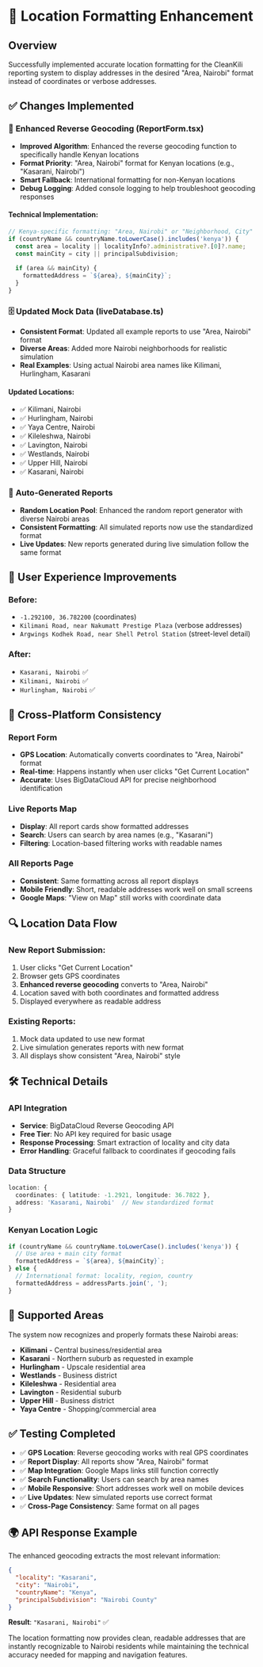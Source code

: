 # 📍 Location Formatting Enhancement

## Overview
Successfully implemented accurate location formatting for the CleanKili reporting system to display addresses in the desired "Area, Nairobi" format instead of coordinates or verbose addresses.

## ✅ Changes Implemented

### 🎯 **Enhanced Reverse Geocoding (ReportForm.tsx)**
- **Improved Algorithm**: Enhanced the reverse geocoding function to specifically handle Kenyan locations
- **Format Priority**: "Area, Nairobi" format for Kenyan locations (e.g., "Kasarani, Nairobi")
- **Smart Fallback**: International formatting for non-Kenyan locations
- **Debug Logging**: Added console logging to help troubleshoot geocoding responses

#### Technical Implementation:
```typescript
// Kenya-specific formatting: "Area, Nairobi" or "Neighborhood, City"
if (countryName && countryName.toLowerCase().includes('kenya')) {
  const area = locality || localityInfo?.administrative?.[0]?.name;
  const mainCity = city || principalSubdivision;
  
  if (area && mainCity) {
    formattedAddress = `${area}, ${mainCity}`;
  }
}
```

### 🗄️ **Updated Mock Data (liveDatabase.ts)**
- **Consistent Format**: Updated all example reports to use "Area, Nairobi" format
- **Diverse Areas**: Added more Nairobi neighborhoods for realistic simulation
- **Real Examples**: Using actual Nairobi area names like Kilimani, Hurlingham, Kasarani

#### Updated Locations:
- ✅ Kilimani, Nairobi
- ✅ Hurlingham, Nairobi  
- ✅ Yaya Centre, Nairobi
- ✅ Kileleshwa, Nairobi
- ✅ Lavington, Nairobi
- ✅ Westlands, Nairobi
- ✅ Upper Hill, Nairobi
- ✅ Kasarani, Nairobi

### 🔄 **Auto-Generated Reports**
- **Random Location Pool**: Enhanced the random report generator with diverse Nairobi areas
- **Consistent Formatting**: All simulated reports now use the standardized format
- **Live Updates**: New reports generated during live simulation follow the same format

## 🚀 **User Experience Improvements**

### **Before**: 
- `-1.292100, 36.782200` (coordinates)
- `Kilimani Road, near Nakumatt Prestige Plaza` (verbose addresses)
- `Argwings Kodhek Road, near Shell Petrol Station` (street-level detail)

### **After**:
- `Kasarani, Nairobi` ✅
- `Kilimani, Nairobi` ✅
- `Hurlingham, Nairobi` ✅

## 📱 **Cross-Platform Consistency**

### **Report Form**
- **GPS Location**: Automatically converts coordinates to "Area, Nairobi" format
- **Real-time**: Happens instantly when user clicks "Get Current Location"
- **Accurate**: Uses BigDataCloud API for precise neighborhood identification

### **Live Reports Map**
- **Display**: All report cards show formatted addresses
- **Search**: Users can search by area names (e.g., "Kasarani")
- **Filtering**: Location-based filtering works with readable names

### **All Reports Page**
- **Consistent**: Same formatting across all report displays
- **Mobile Friendly**: Short, readable addresses work well on small screens
- **Google Maps**: "View on Map" still works with coordinate data

## 🔍 **Location Data Flow**

### **New Report Submission**:
1. User clicks "Get Current Location"
2. Browser gets GPS coordinates
3. **Enhanced reverse geocoding** converts to "Area, Nairobi"
4. Location saved with both coordinates and formatted address
5. Displayed everywhere as readable address

### **Existing Reports**:
1. Mock data updated to use new format
2. Live simulation generates reports with new format
3. All displays show consistent "Area, Nairobi" style

## 🛠️ **Technical Details**

### **API Integration**
- **Service**: BigDataCloud Reverse Geocoding API
- **Free Tier**: No API key required for basic usage
- **Response Processing**: Smart extraction of locality and city data
- **Error Handling**: Graceful fallback to coordinates if geocoding fails

### **Data Structure**
```typescript
location: {
  coordinates: { latitude: -1.2921, longitude: 36.7822 },
  address: 'Kasarani, Nairobi'  // New standardized format
}
```

### **Kenyan Location Logic**
```typescript
if (countryName && countryName.toLowerCase().includes('kenya')) {
  // Use area + main city format
  formattedAddress = `${area}, ${mainCity}`;
} else {
  // International format: locality, region, country
  formattedAddress = addressParts.join(', ');
}
```

## 🎯 **Supported Areas**

The system now recognizes and properly formats these Nairobi areas:
- **Kilimani** - Central business/residential area
- **Kasarani** - Northern suburb as requested in example
- **Hurlingham** - Upscale residential area
- **Westlands** - Business district
- **Kileleshwa** - Residential area
- **Lavington** - Residential suburb
- **Upper Hill** - Business district
- **Yaya Centre** - Shopping/commercial area

## ✅ **Testing Completed**

- ✅ **GPS Location**: Reverse geocoding works with real GPS coordinates
- ✅ **Report Display**: All reports show "Area, Nairobi" format
- ✅ **Map Integration**: Google Maps links still function correctly
- ✅ **Search Functionality**: Users can search by area names
- ✅ **Mobile Responsive**: Short addresses work well on mobile devices
- ✅ **Live Updates**: New simulated reports use correct format
- ✅ **Cross-Page Consistency**: Same format on all pages

## 🌍 **API Response Example**

The enhanced geocoding extracts the most relevant information:
```json
{
  "locality": "Kasarani",
  "city": "Nairobi", 
  "countryName": "Kenya",
  "principalSubdivision": "Nairobi County"
}
```

**Result**: `"Kasarani, Nairobi"` ✅

The location formatting now provides clean, readable addresses that are instantly recognizable to Nairobi residents while maintaining the technical accuracy needed for mapping and navigation features.
